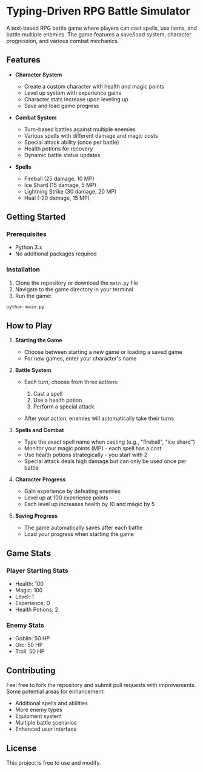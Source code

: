 # Typing-Driven RPG Battle Simulator

A text-based RPG battle game where players can cast spells, use items, and battle multiple enemies. The game features a save/load system, character progression, and various combat mechanics.

## Features

- **Character System**
  - Create a custom character with health and magic points
  - Level up system with experience gains
  - Character stats increase upon leveling up
  - Save and load game progress

- **Combat System**
  - Turn-based battles against multiple enemies
  - Various spells with different damage and magic costs
  - Special attack ability (once per battle)
  - Health potions for recovery
  - Dynamic battle status updates

- **Spells**
  - Fireball (25 damage, 10 MP)
  - Ice Shard (15 damage, 5 MP)
  - Lightning Strike (30 damage, 20 MP)
  - Heal (-20 damage, 15 MP)

## Getting Started

### Prerequisites
- Python 3.x
- No additional packages required

### Installation
1. Clone the repository or download the `main.py` file
2. Navigate to the game directory in your terminal
3. Run the game:
```bash
python main.py
```

## How to Play

1. **Starting the Game**
   - Choose between starting a new game or loading a saved game
   - For new games, enter your character's name

2. **Battle System**
   - Each turn, choose from three actions:
     1. Cast a spell
     2. Use a health potion
     3. Perform a special attack
   
   - After your action, enemies will automatically take their turns

3. **Spells and Combat**
   - Type the exact spell name when casting (e.g., "fireball", "ice shard")
   - Monitor your magic points (MP) - each spell has a cost
   - Use health potions strategically - you start with 2
   - Special attack deals high damage but can only be used once per battle

4. **Character Progress**
   - Gain experience by defeating enemies
   - Level up at 100 experience points
   - Each level up increases health by 10 and magic by 5

5. **Saving Progress**
   - The game automatically saves after each battle
   - Load your progress when starting the game

## Game Stats

### Player Starting Stats
- Health: 100
- Magic: 100
- Level: 1
- Experience: 0
- Health Potions: 2

### Enemy Stats
- Goblin: 50 HP
- Orc: 50 HP
- Troll: 50 HP

## Contributing

Feel free to fork the repository and submit pull requests with improvements. Some potential areas for enhancement:
- Additional spells and abilities
- More enemy types
- Equipment system
- Multiple battle scenarios
- Enhanced user interface

## License

This project is free to use and modify.